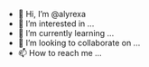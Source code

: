 - 👋 Hi, I’m @alyrexa
- 👀 I’m interested in ...
- 🌱 I’m currently learning ...
- 💞️ I’m looking to collaborate on ...
- 📫 How to reach me ...

<!---
alyrexa/alyrexa is a ✨ special ✨ repository because its `README.md` (this file) appears on your GitHub profile.
You can click the Preview link to take a look at your changes.
--->
